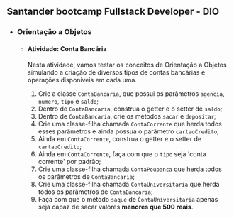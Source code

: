 ## Santander bootcamp Fullstack Developer - DIO
- ### Orientação a Objetos

  - #### Atividade: Conta Bancária

    Nesta atividade, vamos testar os conceitos de Orientação a Objetos simulando a criação de diversos tipos de contas bancárias e operações disponíveis em cada uma.

    1. Crie a classe `ContaBancaria`, que possui os parâmetros `agencia`, `numero`, `tipo` e `saldo`;
    2. Dentro de `ContaBancaria`, construa o getter e o setter de `saldo`;
    3. Dentro de `ContaBancaria`, crie os métodos `sacar` e `depositar`;
    4. Crie uma classe-filha chamada `ContaCorrente` que herda todos esses parâmetros e ainda possua o parâmetro `cartaoCredito`;
    5. Ainda em `ContaCorrente`, construa o getter e o setter de `cartaoCredito`;
    6. Ainda em `ContaCorrente`, faça com que o `tipo` seja 'conta corrente' por padrão;
    7. Crie uma classe-filha chamada `ContaPoupanca` que herda todos os parâmetros de `ContaBancaria`;
    8. Crie uma classe-filha chamada `ContaUniversitaria` que herda todos os parâmetros de `ContaBancaria`;
    9. Faça com que o método `saque` de `ContaUniversitaria` apenas seja capaz de sacar valores **menores que 500 reais**.